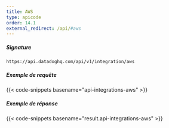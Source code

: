```yaml
---
title: AWS
type: apicode
order: 14.1
external_redirect: /api/#aws
---
```


##### Signature
`https://api.datadoghq.com/api/v1/integration/aws`

##### Exemple de requête
{{< code-snippets basename="api-integrations-aws" >}}

##### Exemple de réponse
{{< code-snippets basename="result.api-integrations-aws" >}}
